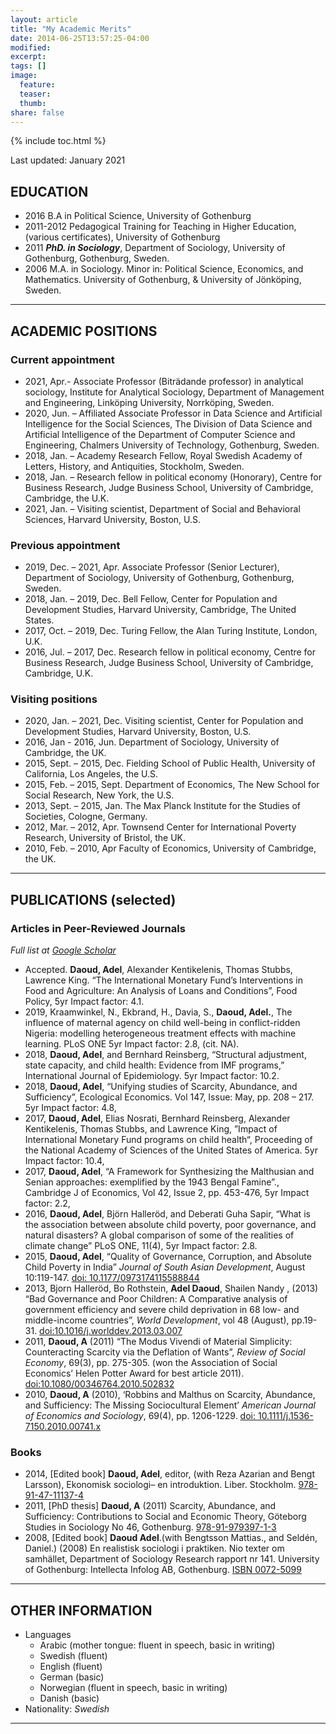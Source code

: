 ```yaml
---
layout: article
title: "My Academic Merits"
date: 2014-06-25T13:57:25-04:00
modified:
excerpt:
tags: []
image:
  feature:
  teaser:
  thumb:
share: false
---
```



{% include toc.html %}

Last updated: January 2021

## EDUCATION
* 2016 B.A in Political Science, University of Gothenburg
* 2011-2012	Pedagogical Training for Teaching in Higher Education, (various certificates), University of Gothenburg
* 2011	***PhD. in Sociology***, Department of Sociology, University of Gothenburg, Gothenburg, Sweden.
* 2006	M.A. in Sociology. Minor in: Political Science, Economics, and Mathematics. University of Gothenburg, & University of Jönköping, Sweden.  


---

## ACADEMIC POSITIONS

### Current appointment
* 2021, Apr.- Associate Professor (Biträdande professor) in analytical sociology, Institute for Analytical Sociology, Department of Management and Engineering, Linköping University, Norrköping, Sweden.
* 2020, Jun. – Affiliated Associate Professor in Data Science and Artificial Intelligence for the Social Sciences, The Division of Data Science and Artificial Intelligence of the Department of Computer Science and Engineering, Chalmers University of Technology, Gothenburg, Sweden.
* 2018, Jan. – Academy Research Fellow, Royal Swedish Academy of Letters, History, and Antiquities, Stockholm, Sweden.
* 2018, Jan. – Research fellow in political economy (Honorary), Centre for Business Research, Judge Business School, University of Cambridge, Cambridge, the U.K.
* 2021, Jan. – Visiting scientist, Department of Social and Behavioral Sciences, Harvard University, Boston, U.S.

### Previous appointment
* 2019, Dec. – 2021, Apr. Associate Professor (Senior Lecturer), Department of Sociology, University of Gothenburg, Gothenburg, Sweden.
* 2018, Jan. – 2019, Dec.	Bell Fellow, Center for Population and Development Studies,  Harvard University, Cambridge, The United States.
* 2017, Oct. – 2019, Dec. Turing Fellow, the Alan Turing Institute, London, U.K.
* 2016, Jul. – 2017, Dec. Research fellow in political economy, Centre for Business Research, Judge Business School, University of Cambridge, Cambridge, U.K.

### Visiting positions
* 2020, Jan. –  2021, Dec. Visiting scientist, Center for Population and Development Studies, Harvard University, Boston, U.S.
* 2016, Jan - 2016, Jun. Department of Sociology, University of Cambridge, the UK. 
* 2015, Sept. – 2015, Dec. 	Fielding School of Public Health, University of California, Los Angeles, the U.S. 
* 2015, Feb. – 2015, Sept.	Department of Economics, The New School for Social Research, New York, the U.S. 
* 2013, Sept. – 2015, Jan.	The Max Planck Institute for the Studies of Societies, Cologne, Germany. 
* 2012, Mar. – 2012, Apr.	Townsend Center for International Poverty Research, University of Bristol, the UK. 
* 2010, Feb. – 2010, Apr	Faculty of Economics, University of Cambridge, the UK. 

---

## PUBLICATIONS (selected)
### Articles in Peer-Reviewed Journals
*Full list at [Google Scholar](https://scholar.google.se/citations?user=iCDKhFsAAAAJ&hl=sv)*

* Accepted. **Daoud, Adel**, Alexander Kentikelenis, Thomas Stubbs, Lawrence King. “The International Monetary Fund’s Interventions in Food and Agriculture: An Analysis of Loans and Conditions”, Food Policy, 5yr Impact factor: 4.1.
* 2019, Kraamwinkel, N., Ekbrand, H., Davia, S., **Daoud, Adel.**, The influence of maternal agency on child well-being in conflict-ridden Nigeria: modelling heterogeneous treatment effects with machine learning. PLoS ONE 5yr Impact factor: 2.8, (cit. NA). 
* 2018, **Daoud, Adel**, and Bernhard Reinsberg, “Structural adjustment, state capacity, and child health: Evidence from IMF programs,” International Journal of Epidemiology. 5yr Impact factor: 10.2.
* 2018, **Daoud, Adel**, “Unifying studies of Scarcity, Abundance, and Sufficiency”, Ecological Economics. Vol 147, Issue: May, pp. 208 – 217. 5yr Impact factor: 4.8,
* 2017, **Daoud, Adel**, Elias Nosrati, Bernhard Reinsberg, Alexander Kentikelenis, Thomas Stubbs, and Lawrence King, ”Impact of International Monetary Fund programs on child health“, Proceeding of the National Academy of Sciences of the United States of America. 5yr Impact factor: 10.4,
* 2017, **Daoud, Adel**, “A Framework for Synthesizing the Malthusian and Senian approaches: exemplified by the 1943 Bengal Famine”., Cambridge J of Economics, Vol 42, Issue 2, pp. 453-476, 5yr Impact factor: 2.2, 
* 2016, **Daoud, Adel**, Björn Halleröd, and Deberati Guha Sapir, “What is the association between absolute child poverty, poor governance, and natural disasters? A global comparison of some of the realities of climate change” PLoS ONE, 11(4),  5yr Impact factor: 2.8.
* 2015,	**Daoud, Adel**, “Quality of Governance, Corruption, and Absolute Child Poverty in India” *Journal of South Asian Development*, August 10:119-147. [doi: 10.1177/0973174115588844](http://sad.sagepub.com/content/10/2/148.abstract)
* 2013,	Bjorn Halleröd, Bo Rothstein, **Adel Daoud**, Shailen Nandy , (2013) “Bad Governance and Poor Children: A Comparative analysis of government efficiency and severe child deprivation in 68 low- and middle-income countries”, *World Development*, vol 48 (August), pp.19-31. [doi:10.1016/j.worlddev.2013.03.007](http://www.sciencedirect.com/science/article/pii/S0305750X13000831)
* 2011,	**Daoud, A** (2011) “The Modus Vivendi of Material Simplicity: Counteracting Scarcity via the Deflation of Wants”, *Review of Social Economy*, 69(3), pp. 275-305. (won the Association of Social Economics’ Helen Potter Award for best article 2011). [doi:10.1080/00346764.2010.502832](http://www.tandfonline.com/doi/abs/10.1080/00346764.2010.502832)
* 2010,	**Daoud, A** (2010), ‘Robbins and Malthus on Scarcity, Abundance, and Sufficiency:  The Missing Sociocultural Element’ *American Journal of Economics and Sociology*, 69(4), pp. 1206-1229. [doi: 10.1111/j.1536-7150.2010.00741.x](http://onlinelibrary.wiley.com/doi/10.1111/j.1536-7150.2010.00741.x/full)


### Books
* 2014,	[Edited book] **Daoud, Adel**, editor, (with Reza Azarian and Bengt Larsson), Ekonomisk sociologi– en introduktion. Liber. Stockholm. [978-91-47-11137-4](https://www.liber.se/Hogskola/Ekonomi/Ovrigt/Ekonomisk-historia/Ekonomisk-sociologi/)
* 2011,	[PhD thesis] **Daoud, A** (2011) Scarcity, Abundance, and Sufficiency: Contributions to Social and Economic Theory, Göteborg Studies in Sociology No 46, Gothenburg. [978-91-979397-1-3](https://gupea.ub.gu.se/handle/2077/24686?locale=sv)
* 2008,	[Edited book] **Daoud Adel**.(with Bengtsson Mattias., and Seldén, Daniel.) (2008) En realistisk sociologi i praktiken. Nio texter om samhället, Department of Sociology Research rapport nr 141. University of Gothenburg: Intellecta Infolog AB, Gothenburg. [ISBN 0072-5099](http://gup.ub.gu.se/publication/99511-en-realistisk-sociologi-i-praktiken-nio-texter-om-samhallet)



---

## OTHER INFORMATION
* Languages	
  * Arabic (mother tongue: fluent in speech, basic in writing)
  * Swedish (fluent)
  * English (fluent)
  * German (basic)
  * Norwegian (fluent in speech, basic in writing)
  * Danish (basic)
* Nationality:	*Swedish*

---


